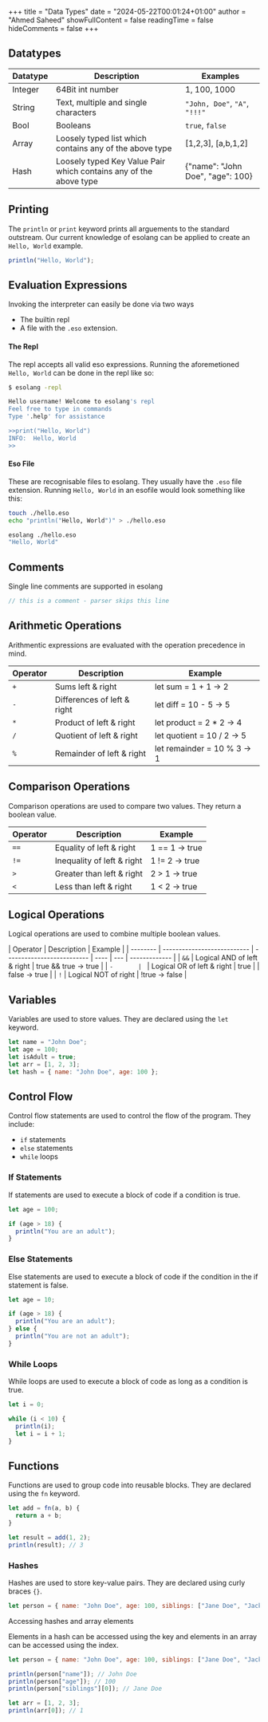 +++
title = "Data Types"
date = "2024-05-22T00:01:24+01:00"
author = "Ahmed Saheed"
showFullContent = false
readingTime = false
hideComments = false
+++

## Datatypes

| **Datatype** | **Description**                                                   | **Examples**                     |
| ------------ | ----------------------------------------------------------------- | -------------------------------- |
| Integer      | 64Bit int number                                                  | 1, 100, 1000                     |
| String       | Text, multiple and single characters                              | `"John, Doe"`, `"A"`, `"!!!"`    |
| Bool         | Booleans                                                          | `true`, `false`                  |
| Array        | Loosely typed list which contains any of the above type           | [1,2,3], [a,b,1,2]               |
| Hash         | Loosely typed Key Value Pair which contains any of the above type | {"name": "John Doe", "age": 100} |

## Printing

The `println` or `print` keyword prints all arguements to the standard outstream. Our current knowledge of esolang can be applied to create an `Hello, World` example.

```js
println("Hello, World");
```

## Evaluation Expressions

Invoking the interpreter can easily be done via two ways

- The builtin repl
- A file with the `.eso` extension.

#### The Repl

The repl accepts all valid eso expressions. Running the aforemetioned `Hello, World` can be done in the repl like so:

```bash
$ esolang -repl

Hello username! Welcome to esolang's repl
Feel free to type in commands
Type '.help' for assistance

>>print("Hello, World")
INFO:  Hello, World
>>
```

#### Eso File

These are recognisable files to esolang. They usually have the `.eso` file extension. Running `Hello, World` in an esofile would look something like this:

```bash
touch ./hello.eso
echo "println("Hello, World")" > ./hello.eso

esolang ./hello.eso
"Hello, World"
```

## Comments

Single line comments are supported in esolang

```js
// this is a comment - parser skips this line
```

## Arithmetic Operations

Arithmentic expressions are evaluated with the operation precedence in mind.

| Operator | Description                 | Example                     |
| -------- | --------------------------- | --------------------------- |
| `+`      | Sums left & right           | let sum = 1 + 1 -> 2        |
| `-`      | Differences of left & right | let diff = 10 - 5 -> 5      |
| `*`      | Product of left & right     | let product = 2 \* 2 -> 4   |
| `/`      | Quotient of left & right    | let quotient = 10 / 2 -> 5  |
| `%`      | Remainder of left & right   | let remainder = 10 % 3 -> 1 |

## Comparison Operations

Comparison operations are used to compare two values. They return a boolean value.

| Operator | Description                | Example        |
| -------- | -------------------------- | -------------- |
| `==`     | Equality of left & right   | 1 == 1 -> true |
| `!=`     | Inequality of left & right | 1 != 2 -> true |
| `>`      | Greater than left & right  | 2 > 1 -> true  |
| `<`      | Less than left & right     | 1 < 2 -> true  |

## Logical Operations

Logical operations are used to combine multiple boolean values.

| Operator | Description                 | Example                    |
| -------- | --------------------------- | -------------------------- | ---- | --- | ------------- |
| `&&`     | Logical AND of left & right | true && true -> true       |
| `-       | `                           | Logical OR of left & right | true |     | false -> true |
| `!`      | Logical NOT of right        | !true -> false             |

## Variables

Variables are used to store values. They are declared using the `let` keyword.

```js
let name = "John Doe";
let age = 100;
let isAdult = true;
let arr = [1, 2, 3];
let hash = { name: "John Doe", age: 100 };
```

## Control Flow

Control flow statements are used to control the flow of the program. They include:

- `if` statements
- `else` statements
- `while` loops

### If Statements

If statements are used to execute a block of code if a condition is true.

```js
let age = 100;

if (age > 18) {
  println("You are an adult");
}
```

### Else Statements

Else statements are used to execute a block of code if the condition in the if statement is false.

```js
let age = 10;

if (age > 18) {
  println("You are an adult");
} else {
  println("You are not an adult");
}
```

### While Loops

While loops are used to execute a block of code as long as a condition is true.

```js
let i = 0;

while (i < 10) {
  println(i);
  let i = i + 1;
}
```

## Functions

Functions are used to group code into reusable blocks. They are declared using the `fn` keyword.

```js
let add = fn(a, b) {
  return a + b;
}

let result = add(1, 2);
println(result); // 3
```

### Hashes

Hashes are used to store key-value pairs. They are declared using curly braces `{}`.

```js
let person = { name: "John Doe", age: 100, siblings: ["Jane Doe", "Jack Doe"] };
```

Accessing hashes and array elements

Elements in a hash can be accessed using the key and elements in an array can be accessed using the index.

```js
let person = { name: "John Doe", age: 100, siblings: ["Jane Doe", "Jack Doe"] };

println(person["name"]); // John Doe
println(person["age"]); // 100
println(person["siblings"][0]); // Jane Doe

let arr = [1, 2, 3];
println(arr[0]); // 1
```
